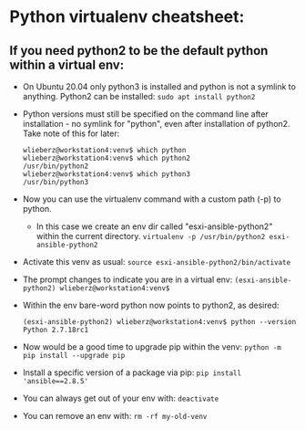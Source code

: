# Python virtualenv cheatsheet:

## If you need python2 to be the default python within a virtual env:

* On Ubuntu 20.04 only python3 is installed and python is not a symlink to anything. Python2 can be installed:
  `sudo apt install python2`

* Python versions must still be specified on the command line after installation - no symlink for "python", even after installation of python2. Take note of this for later:

   ```
   wlieberz@workstation4:venv$ which python
   wlieberz@workstation4:venv$ which python2
   /usr/bin/python2
   wlieberz@workstation4:venv$ which python3
   /usr/bin/python3
   
   ``` 


* Now you can use the virtualenv command with a custom path (-p) to python. 
  * In this case we create an env dir called "esxi-ansible-python2" within the current directory.
    `virtualenv -p /usr/bin/python2 esxi-ansible-python2`

* Activate this venv as usual:
  `source esxi-ansible-python2/bin/activate`

* The prompt changes to indicate you are in a virtual env:
  `(esxi-ansible-python2) wlieberz@workstation4:venv$`

* Within the env bare-word python now points to python2, as desired:
   ```
   (esxi-ansible-python2) wlieberz@workstation4:venv$ python --version
   Python 2.7.18rc1

   ```


* Now would be a good time to upgrade pip within the venv:
  `python -m pip install --upgrade pip`

* Install a specific version of a package via pip:
  `pip install 'ansible==2.8.5'`


* You can always get out of your env with:
  `deactivate`

* You can remove an env with:
  `rm -rf my-old-venv`


